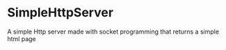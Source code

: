 # SimpleHttpServer
A simple Http server made with socket programming that returns a simple html page
